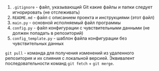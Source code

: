 1. `.gitignore` - файл, указывающий Git какие файлы и папки следует игнорировать (не отслеживать)
2. `README.md` - файл с описанием проекта и инструкциями (этот файл)
3. `main.py` - основной исполняемый файл программы
4. `config.py` - файл конфигурации с чувствительными данными (не должен попадать в репозиторий)
5. `config_template.py` - шаблон файла конфигурации без чувствительных данных

`git pull` - команда для получения изменений из удаленного репозитория и их слияния с локальной версией. 
Эквивалент последовательности команд `git fetch` + `git merge`.
